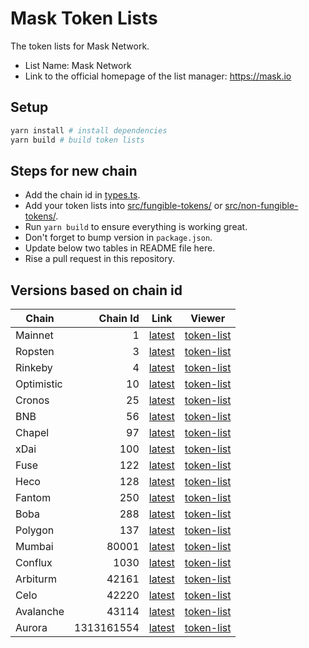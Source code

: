 # Mask Token Lists

The token lists for Mask Network.

- List Name: Mask Network
- Link to the official homepage of the list manager: <https://mask.io>

## Setup

```bash
yarn install # install dependencies
yarn build # build token lists
```

## Steps for new chain

- Add the chain id in [types.ts](src/types.ts).
- Add your token lists into [src/fungible-tokens/](src/fungible-tokens/) or [src/non-fungible-tokens/](src/non-fungible-tokens/).
- Run `yarn build` to ensure everything is working great.
- Don't forget to bump version in `package.json`.
- Update below two tables in README file here.
- Rise a pull request in this repository.

## Versions based on chain id

<!-- begin versions -->

| Chain      |   Chain Id | Link                      | Viewer                          |
| ---------- | ---------: | ------------------------- | ------------------------------- |
| Mainnet    |          1 | [latest][link-mainnet]    | [token-list][viewer-mainnet]    |
| Ropsten    |          3 | [latest][link-ropsten]    | [token-list][viewer-ropsten]    |
| Rinkeby    |          4 | [latest][link-rinkeby]    | [token-list][viewer-rinkeby]    |
| Optimistic |         10 | [latest][link-optimistic] | [token-list][viewer-optimistic] |
| Cronos     |         25 | [latest][link-cronos]     | [token-list][viewer-cronos]     |
| BNB        |         56 | [latest][link-bnb]        | [token-list][viewer-bnb]        |
| Chapel     |         97 | [latest][link-chapel]     | [token-list][viewer-chapel]     |
| xDai       |        100 | [latest][link-xdai]       | [token-list][viewer-xdai]       |
| Fuse       |        122 | [latest][link-fuse]       | [token-list][viewer-fuse]       |
| Heco       |        128 | [latest][link-heco]       | [token-list][viewer-heco]       |
| Fantom     |        250 | [latest][link-fantom]     | [token-list][viewer-fantom]     |
| Boba       |        288 | [latest][link-boba]       | [token-list][viewer-boba]       |
| Polygon    |        137 | [latest][link-polygon]    | [token-list][viewer-polygon]    |
| Mumbai     |      80001 | [latest][link-mumbai]     | [token-list][viewer-mumbai]     |
| Conflux    |       1030 | [latest][link-conflux]    | [token-list][viewer-conflux]    |
| Arbiturm   |      42161 | [latest][link-arbiturm]   | [token-list][viewer-arbiturm]   |
| Celo       |      42220 | [latest][link-celo]       | [token-list][viewer-celo]       |
| Avalanche  |      43114 | [latest][link-avalanche]  | [token-list][viewer-avalanche]  |
| Aurora     | 1313161554 | [latest][link-aurora]     | [token-list][viewer-aurora]     |

[link-mainnet]: https://tokens.r2d2.to/latest/1/tokens.json
[link-ropsten]: https://tokens.r2d2.to/latest/3/tokens.json
[link-rinkeby]: https://tokens.r2d2.to/latest/4/tokens.json
[link-optimistic]: https://tokens.r2d2.to/latest/10/tokens.json
[link-kardiachain]: https://tokens.r2d2.to/latest/24/tokens.json
[link-bnb]: https://tokens.r2d2.to/latest/56/tokens.json
[link-chapel]: https://tokens.r2d2.to/latest/97/tokens.json
[link-xdai]: https://tokens.r2d2.to/latest/100/tokens.json
[link-sokol]: https://tokens.r2d2.to/latest/77/tokens.json
[link-fuse]: https://tokens.r2d2.to/latest/122/tokens.json
[link-heco]: https://tokens.r2d2.to/latest/128/tokens.json
[link-fantom]: https://tokens.r2d2.to/latest/250/tokens.json
[link-boba]: https://tokens.r2d2.to/latest/288/tokens.json
[link-polygon]: https://tokens.r2d2.to/latest/137/tokens.json
[link-mumbai]: https://tokens.r2d2.to/latest/80001/tokens.json
[link-conflux]: https://tokens.r2d2.to/latest/1030/tokens.json
[link-moonbeam]: https://tokens.r2d2.to/latest/1284/tokens.json
[link-arbiturm]: https://tokens.r2d2.to/latest/42161/tokens.json
[link-celo]: https://tokens.r2d2.to/latest/42220/tokens.json
[link-avalanche]: https://tokens.r2d2.to/latest/43114/tokens.json
[link-aurora]: https://tokens.r2d2.to/latest/1313161554/tokens.json
[link-cronos]: https://tokens.r2d2.to/latest/25/tokens.json
[link-harmony]: https://tokens.r2d2.to/latest/1666600000/tokens.json
[link-harmony_testnet]: https://tokens.r2d2.to/latest/1666700000/tokens.json
[link-astar]: https://tokens.r2d2.to/latest/592/tokens.json
[viewer-mainnet]: https://tokenlists.org/token-list?url=https://tokens.r2d2.to/latest/1/tokens.json
[viewer-ropsten]: https://tokenlists.org/token-list?url=https://tokens.r2d2.to/latest/3/tokens.json
[viewer-rinkeby]: https://tokenlists.org/token-list?url=https://tokens.r2d2.to/latest/4/tokens.json
[viewer-optimistic]: https://tokenlists.org/token-list?url=https://tokens.r2d2.to/latest/10/tokens.json
[viewer-kardiachain]: https://tokenlists.org/token-list?url=https://tokens.r2d2.to/latest/24/tokens.json
[viewer-bnb]: https://tokenlists.org/token-list?url=https://tokens.r2d2.to/latest/56/tokens.json
[viewer-chapel]: https://tokenlists.org/token-list?url=https://tokens.r2d2.to/latest/97/tokens.json
[viewer-xdai]: https://tokenlists.org/token-list?url=https://tokens.r2d2.to/latest/100/tokens.json
[viewer-sokol]: https://tokenlists.org/token-list?url=https://tokens.r2d2.to/latest/77/tokens.json
[viewer-fuse]: https://tokenlists.org/token-list?url=https://tokens.r2d2.to/latest/122/tokens.json
[viewer-heco]: https://tokenlists.org/token-list?url=https://tokens.r2d2.to/latest/128/tokens.json
[viewer-fantom]: https://tokenlists.org/token-list?url=https://tokens.r2d2.to/latest/250/tokens.json
[viewer-boba]: https://tokenlists.org/token-list?url=https://tokens.r2d2.to/latest/288/tokens.json
[viewer-polygon]: https://tokenlists.org/token-list?url=https://tokens.r2d2.to/latest/137/tokens.json
[viewer-mumbai]: https://tokenlists.org/token-list?url=https://tokens.r2d2.to/latest/80001/tokens.json
[viewer-conflux]: https://tokenlists.org/token-list?url=https://tokens.r2d2.to/latest/1030/tokens.json
[viewer-moonbeam]: https://tokenlists.org/token-list?url=https://tokens.r2d2.to/latest/1284/tokens.json
[viewer-arbiturm]: https://tokenlists.org/token-list?url=https://tokens.r2d2.to/latest/42161/tokens.json
[viewer-celo]: https://tokenlists.org/token-list?url=https://tokens.r2d2.to/latest/42220/tokens.json
[viewer-avalanche]: https://tokenlists.org/token-list?url=https://tokens.r2d2.to/latest/43114/tokens.json
[viewer-aurora]: https://tokenlists.org/token-list?url=https://tokens.r2d2.to/latest/1313161554/tokens.json
[viewer-cronos]: https://tokenlists.org/token-list?url=https://tokens.r2d2.to/latest/25/tokens.json
[viewer-harmony]: https://tokenlists.org/token-list?url=https://tokens.r2d2.to/latest/1666600000/tokens.json
[viewer-harmony_testnet]: https://tokenlists.org/token-list?url=https://tokens.r2d2.to/latest/1666700000/tokens.json
[viewer-astar]: https://tokenlists.org/token-list?url=https://tokens.r2d2.to/latest/592/tokens.json

<!-- end versions -->
